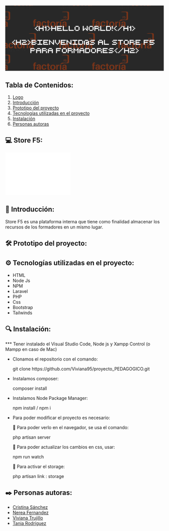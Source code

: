 ![Inicio](./public/assets/GIF.png)

## Tabla de Contenidos:
1. [Logo](#store-f5)
2. [Introducción](#introducción)
3. [Prototipo del proyecto](#prototipo-del-proyecto)
4. [Tecnologías utilizadas en el proyecto](#tecnologías-utilizadas-en-el-proyecto)
5. [Instalación](#instalación)
6. [Personas autoras](#personas-autoras)

## 💻 Store F5:

![Logo](./public/assets/logo_factoria_white.png)
    
## 💠 Introducción:

<p>Store F5 es una plataforma interna que tiene como finalidad almacenar los recursos de los formadores en un mismo lugar.</p>

## 🛠️ Prototipo del proyecto:
    


## ⚙️ Tecnologías utilizadas en el proyecto:

<ul>    
        <li>HTML</li>
        <li>Node Js</li>
        <li>NPM</li>
        <li>Laravel</li>
        <li>PHP</li>
        <li>Css</li>
        <li>Bootstrap</li>
        <li>Tailwinds</li>
</ul>

## 🔍 Instalación:

<p>     *** Tener instalado el Visual Studio Code, Node js y Xampp Control (o Mampp en caso de Mac)</p>
    
<ul>
        <li>Clonamos el repositorio con el comando:</li>
            <p>git clone https://github.com/Viviana95/proyecto_PEDAGOGICO.git</p>
        <li>Instalamos composer: </li>
            <p>composer install</p>
        <li>Instalamos Node Package Manager: </li>
            <p>npm install / npm i</p>
        <li>Para poder modificar el proyecto es necesario:</li>
            <p>📂 Para poder verlo en el navegador, se usa el comando:</p>
                <p>php artisan server</p>
            <p>📂 Para poder actualizar los cambios en css, usar:</p>
                <p>npm run watch</p>
            <p>📂 Para activar el storage:</p>
                <p>php artisan link : storage</p>
</ul>    


## ✒️ Personas autoras:

<ul>
        <li><a href="">Cristina Sánchez</a></li>
        <li><a href="https://github.com/Nereka38">Nerea Fernandez</a></li>
        <li><a href="">Viviana Trujillo</a></li>
        <li><a href="">Tania Rodríguez</a></li>
</ul>

